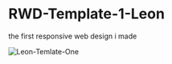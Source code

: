 # RWD-Template-1-Leon
the first responsive web design i made

![Leon-Temlate-One](https://user-images.githubusercontent.com/74605802/194185686-8f26fd75-29c3-4843-9bb8-9d3d5f157668.png)
